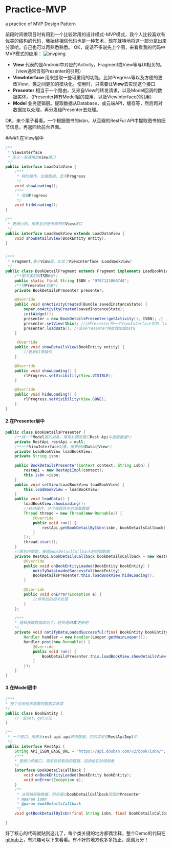 # Practice-MVP
a practice of  MVP Design Pattern

前段时间做项目时有用到一个比较常用的设计模式-MVP模式，我个人比较喜欢有优美的结构的代码，我始终相信代码也是一种艺术，现在就特地将这一部分拿出来分享哈，自己也可以再熟悉熟悉。
OK，废话不多说先上个图，来看看我的代码中MVP模式的应用：
![mvpimg](http://7xl9ah.com1.z0.glb.clouddn.com/blogIMG_20150911_202523.JPG-blog)

 - **View** 代表的是Android中对应的Activity，Fragment或View等与UI相关的。（view通常含有Presenter的引用）
 - **ViewInterface** 用来提取一些可重用的功能，比如Pregress等以及方便的更改View，类之间更加的模块化。使用时，只需要让**View**去实现这个接口.
 - **Presenter** 相当于一个路由，又来自View的转发请求，以及Model回调的数据实体。（Presenter持有Model层的应用，以及ViewInterface的引用）
 - **Model** 业务逻辑层。提取数据从Database，或云端API，缓存等，然后再对数据加以处理，再分发给Presenter去处理。
 
 OK，来个栗子看看。一个根据图书的isbn，从豆瓣的RestFul API中提取图书的细节信息，再返回给前台界面。

####1.在View层中
```java
/**
 * ViewInterface
 * 定义一些通用的view接口
 */
public interface LoadDataView {
	/***
	 * 耗时操作，加载数据，显示Progress
	 */
    void showLoading();
    /***
     * 隐藏Progress
     */
    void hideLoading();
}
```

```java
/**
 * 更细小的，用来显示图书细节的View接口
 */
public interface LoadBookView extends LoadDataView {
    void showDetailsView(BookEntity entity);
}
```

```java

/***
 * Fragment,属于View层，实现了ViewInterface（LoadBookView）
 */
public class BookDetailFragment extends Fragment implements LoadBookView{
	/**图书条形码ISBN号*/
    public static final String ISBN = "9787121060748";
    /**持Presenter对象*/
    private BookDetailsPresenter presenter;

    @Override
    public void onActivityCreated(Bundle savedInstanceState) {
        super.onActivityCreated(savedInstanceState);
        initWidget();
        presenter = new BookDetailsPresenter(getActivity(), ISBN); // 实例化一个presenter对象
        presenter.setView(this); //让Presenter持一个ViewInterface实例（LoadBookView）
        presenter.loadData(); //告诉Presenter快给我加载Data
    }    

     @Override
    public void showDetailsView(BookEntity entity) {
	    //更新UI等操作
    }

    @Override
    public void showLoading() {
        rlProgress.setVisibility(View.VISIBLE);
    }

    @Override
    public void hideLoading() {
        rlProgress.setVisibility(View.GONE);
    }
}
```

#### 2.在Presenter层中
```java
public class BookDetailsPresenter {
	/**持一个Model层的对象，用来从网页接口Rest Api中提取数据*/
    private RestApi restApi = null;
    /**一个ViewInterface对象，用来回调Data给View*/
    private LoadBookView loadBookView;
    private String isbn;

    public BookDetailsPresenter(Context context, String isbn) {
        restApi = new RestApiImpl(context);
        this.isbn =isbn;
    }
    public void setView(LoadBookView loadBookView) {
        this.loadBookView = loadBookView;
    }
    public void loadData() {
        loadBookView.showLoading();
        //耗时操作，开个线程异步的加载数据
        Thread thread = new Thread(new Runnable() {
            @Override
            public void run() {
                restApi.getBookDetailByIsbn(isbn, bookDetailsCallback);
            }
        });
        thread.start();
    }
    //匿名内部类，接收bookDetailCallback的回调数据
    private RestApi.BookDetailsCallback bookDetailsCallback = new RestApi.BookDetailsCallback() {
        @Override
        public void onBookEntityLoaded(BookEntity bookEntity) {
            notifyDataLoadedSuccessful(bookEntity);
            BookDetailsPresenter.this.loadBookView.hideLoading();
        }

        @Override
        public void onError(Exception e) {
			//异常后的相关处理
        }
    };

	/***
	* 通知获取数据成功了，赶快通知UI更新吧
	*/
    private void notifyDataLoadedSuccessful(final BookEntity bookEntity) {
        Handler handler = new Handler(Looper.getMainLooper());
        handler.post(new Runnable() {
            @Override
            public void run() {
                BookDetailsPresenter.this.loadBookView.showDetailsView(bookEntity);
            }
        });
    }  
}
```

#### 3.在Model层中

```java
/***
* 整个应用程序需要的数据实体类
*/
public class BookEntity {
	//一些set，get方法
}

/**
 * 一个接口，用来从rest api api获得数据，它的实现在RestApiImpl中
 */
public interface RestApi {
    String API_ISBN_BASE_URL = "https://api.douban.com/v2/book/isbn/";
	/***
	* 更细小的接口，用来将获取到的数据，回调给它的调用者
	*/
    interface BookDetailsCallback {
        void onBookEntityLoaded(BookEntity bookEntity);
        void onError(Exception e);
    }
    /**
     * 从网络获取数据，然后通过bookDetailCallback回调给Presenter
     * @param isbn
     * @param bookDetailsCallback
     */
    void getBookDetailByIsbn(final String isbn, final BookDetailsCallback bookDetailsCallback);

}
```
好了核心的代码就贴到这儿了，每个类关键的地方都偶注释，整个Demo的代码在[github](https://github.com/ChouRay/Practice-MVP)上，有兴趣可以下来看看。有不好的地方也多多指正，感谢万分！





